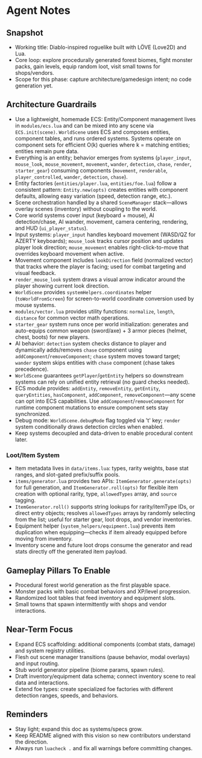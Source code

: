 # Agent Notes

## Snapshot
- Working title: Diablo-inspired roguelike built with LÖVE (Love2D) and Lua.
- Core loop: explore procedurally generated forest biomes, fight monster packs, gain levels, equip random loot, visit small towns for shops/vendors.
- Scope for this phase: capture architecture/gamedesign intent; no code generation yet.

## Architecture Guardrails
- Use a lightweight, homemade ECS: Entity/Component management lives in `modules/ecs.lua` and can be mixed into any scene via `ECS.init(scene)`. `WorldScene` uses ECS and composes entities, component tables, and runs ordered systems. Systems operate on component sets for efficient O(k) queries where k = matching entities; entities remain pure data.
- Everything is an entity; behavior emerges from systems (`player_input`, `mouse_look`, `mouse_movement`, `movement`, `wander`, `detection`, `chase`, `render`, `starter_gear`) consuming components (`movement`, `renderable`, `player_controlled`, `wander`, `detection`, `chase`).
- Entity factories (`entities/player.lua`, `entities/foe.lua`) follow a consistent pattern: `Entity.new(opts)` creates entities with component defaults, allowing easy variation (speed, detection range, etc.).
- Scene orchestration handled by a shared `SceneManager` stack—allows overlay scenes (inventory) without coupling to the world.
- Core world systems cover input (keyboard + mouse), AI detection/chase, AI wander, movement, camera centering, rendering, and HUD (`ui_player_status`).
- Input systems: `player_input` handles keyboard movement (WASD/QZ for AZERTY keyboards); `mouse_look` tracks cursor position and updates player look direction; `mouse_movement` enables right-click-to-move that overrides keyboard movement when active.
- Movement component includes `lookDirection` field (normalized vector) that tracks where the player is facing; used for combat targeting and visual feedback.
- `render_mouse_look` system draws a visual arrow indicator around the player showing current look direction.
- `WorldScene` provides `systemHelpers.coordinates` helper (`toWorldFromScreen`) for screen-to-world coordinate conversion used by mouse systems.
- `modules/vector.lua` provides utility functions: `normalize`, `length`, `distance` for common vector math operations.
- `starter_gear` system runs once per world initialization: generates and auto-equips common weapon (sword/axe) + 3 armor pieces (helmet, chest, boots) for new players.
- AI behavior: `detection` system checks distance to player and dynamically adds/removes `chase` component using `addComponent`/`removeComponent`; `chase` system moves toward target; `wander` system skips entities with `chase` component (chase takes precedence).
- `WorldScene` guarantees `getPlayer`/`getEntity` helpers so downstream systems can rely on unified entity retrieval (no guard checks needed).
- ECS module provides: `addEntity`, `removeEntity`, `getEntity`, `queryEntities`, `hasComponent`, `addComponent`, `removeComponent`—any scene can opt into ECS capabilities. Use `addComponent`/`removeComponent` for runtime component mutations to ensure component sets stay synchronized.
- Debug mode: `WorldScene.debugMode` flag toggled via 't' key; `render` system conditionally draws detection circles when enabled.
- Keep systems decoupled and data-driven to enable procedural content later.

### Loot/Item System
- Item metadata lives in `data/items.lua`: types, rarity weights, base stat ranges, and slot-gated prefix/suffix pools.
- `items/generator.lua` provides two APIs: `ItemGenerator.generate(opts)` for full generation, and `ItemGenerator.roll(opts)` for flexible item creation with optional rarity, type, `allowedTypes` array, and `source` tagging.
- `ItemGenerator.roll()` supports string lookups for rarity/itemType IDs, or direct entry objects; resolves `allowedTypes` arrays by randomly selecting from the list; useful for starter gear, loot drops, and vendor inventories.
- Equipment helper (`system_helpers/equipment.lua`) prevents item duplication when equipping—checks if item already equipped before moving from inventory.
- Inventory scene and future loot drops consume the generator and read stats directly off the generated item payload.

## Gameplay Pillars To Enable
- Procedural forest world generation as the first playable space.
- Monster packs with basic combat behaviors and XP/level progression.
- Randomized loot tables that feed inventory and equipment slots.
- Small towns that spawn intermittently with shops and vendor interactions.

## Near-Term Focus
- Expand ECS scaffolding: additional components (combat stats, damage) and system registry utilities.
- Flesh out scene manager transitions (pause behavior, modal overlays) and input routing.
- Stub world generator pipeline (biome params, spawn rules).
- Draft inventory/equipment data schema; connect inventory scene to real data and interactions.
- Extend foe types: create specialized foe factories with different detection ranges, speeds, and behaviors.

## Reminders
- Stay light; expand this doc as systems/specs grow.
- Keep README aligned with this vision so new contributors understand the direction.
- Always run `luacheck .` and fix all warnings before committing changes.
